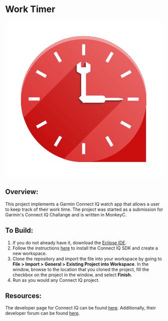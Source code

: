 # Work Timer
![App Icon](/workTimerClockIconWithTicks.png)

## Overview:
This project implements a Garmin Connect IQ watch app that allows a user to keep track of their work time. The project was started as a submission for Garmin's Connect IQ Challange and is written in MonkeyC.

## To Build:
1. If you do not already have it, download the [Eclipse IDE](https://www.eclipse.org/).
2. Follow the instructions [here](https://developer.garmin.com/connect-iq/programmers-guide/getting-started/) to install the Connect IQ SDK and create a new workspace.
3. Clone the repository and import the file into your workspace by going to **File > Import > General > Existing Project into Workspace**. In the window, browse to the location that you cloned the project, fill the checkbox on the project in the window, and select **Finish**.
4. Run as you would any Connect IQ project.

## Resources:
The developer page for Connect IQ can be found [here](https://developer.garmin.com/connect-iq/overview/). Additionally, their developer forum can be found [here](https://forums.garmin.com/developer/).
